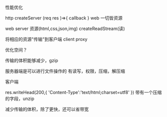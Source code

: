 性能优化

http createServer   (req res )=>{   callback    }
web 一切皆资源

web server 资源(html,css,json,img)  createReadStream(读)

将相应的资源"传输"到客户端 client proxy

优化空间？

传输的体积能够减少，gzip

服务器端是可以进行文件操作的 有读写，权限，压缩，解压缩

客户端

res.writeHead(200,{
    'Content-Type':'text/html;charset=utf8'
})
带有一个压缩的字段，unzip

减少传输的体积，除了更快，还可以省带宽


